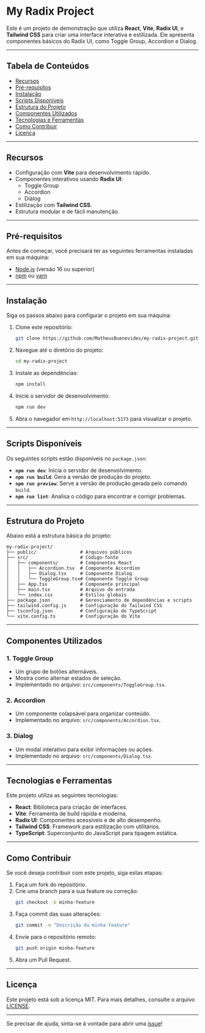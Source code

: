 
# **My Radix Project**

Este é um projeto de demonstração que utiliza **React**, **Vite**, **Radix UI**, e **Tailwind CSS** para criar uma interface interativa e estilizada. Ele apresenta componentes básicos do Radix UI, como Toggle Group, Accordion e Dialog.

---

## **Tabela de Conteúdos**

- [Recursos](#recursos)
- [Pré-requisitos](#pré-requisitos)
- [Instalação](#instalação)
- [Scripts Disponíveis](#scripts-disponíveis)
- [Estrutura do Projeto](#estrutura-do-projeto)
- [Componentes Utilizados](#componentes-utilizados)
- [Tecnologias e Ferramentas](#tecnologias-e-ferramentas)
- [Como Contribuir](#como-contribuir)
- [Licença](#licença)

---

## **Recursos**

- Configuração com **Vite** para desenvolvimento rápido.
- Componentes interativos usando **Radix UI**:
  - Toggle Group
  - Accordion
  - Dialog
- Estilização com **Tailwind CSS**.
- Estrutura modular e de fácil manutenção.

---

## **Pré-requisitos**

Antes de começar, você precisará ter as seguintes ferramentas instaladas em sua máquina:

- [Node.js](https://nodejs.org/) (versão 16 ou superior)
- [npm](https://www.npmjs.com/) ou [yarn](https://yarnpkg.com/)

---

## **Instalação**

Siga os passos abaixo para configurar o projeto em sua máquina:

1. Clone este repositório:
   ```bash
   git clone https://github.com/MatheusBuenevides/my-radix-project.git
   ```

2. Navegue até o diretório do projeto:
   ```bash
   cd my-radix-project
   ```

3. Instale as dependências:
   ```bash
   npm install
   ```

4. Inicie o servidor de desenvolvimento:
   ```bash
   npm run dev
   ```

5. Abra o navegador em `http://localhost:5173` para visualizar o projeto.

---

## **Scripts Disponíveis**

Os seguintes scripts estão disponíveis no `package.json`:

- **`npm run dev`**: Inicia o servidor de desenvolvimento.
- **`npm run build`**: Gera a versão de produção do projeto.
- **`npm run preview`**: Serve a versão de produção gerada pelo comando `build`.
- **`npm run lint`**: Analisa o código para encontrar e corrigir problemas.

---

## **Estrutura do Projeto**

Abaixo está a estrutura básica do projeto:

```
my-radix-project/
├── public/                # Arquivos públicos
├── src/                   # Código-fonte
│   ├── components/        # Componentes React
│   │   ├── Accordion.tsx  # Componente Accordion
│   │   ├── Dialog.tsx     # Componente Dialog
│   │   └── ToggleGroup.tsx# Componente Toggle Group
│   ├── App.tsx            # Componente principal
│   ├── main.tsx           # Arquivo de entrada
│   └── index.css          # Estilos globais
├── package.json           # Gerenciamento de dependências e scripts
├── tailwind.config.js     # Configuração do Tailwind CSS
├── tsconfig.json          # Configuração do TypeScript
└── vite.config.ts         # Configuração do Vite
```

---

## **Componentes Utilizados**

### **1. Toggle Group**
- Um grupo de botões alternáveis.
- Mostra como alternar estados de seleção.
- Implementado no arquivo: `src/components/ToggleGroup.tsx`.

### **2. Accordion**
- Um componente colapsável para organizar conteúdo.
- Implementado no arquivo: `src/components/Accordion.tsx`.

### **3. Dialog**
- Um modal interativo para exibir informações ou ações.
- Implementado no arquivo: `src/components/Dialog.tsx`.

---

## **Tecnologias e Ferramentas**

Este projeto utiliza as seguintes tecnologias:

- **React**: Biblioteca para criação de interfaces.
- **Vite**: Ferramenta de build rápida e moderna.
- **Radix UI**: Componentes acessíveis e de alto desempenho.
- **Tailwind CSS**: Framework para estilização com utilitários.
- **TypeScript**: Superconjunto do JavaScript para tipagem estática.

---

## **Como Contribuir**

Se você deseja contribuir com este projeto, siga estas etapas:

1. Faça um fork do repositório.
2. Crie uma branch para a sua feature ou correção:
   ```bash
   git checkout -b minha-feature
   ```
3. Faça commit das suas alterações:
   ```bash
   git commit -m "Descrição da minha feature"
   ```
4. Envie para o repositório remoto:
   ```bash
   git push origin minha-feature
   ```
5. Abra um Pull Request.

---

## **Licença**

Este projeto está sob a licença MIT. Para mais detalhes, consulte o arquivo [LICENSE](./LICENSE).

---

Se precisar de ajuda, sinta-se à vontade para abrir uma [issue](https://github.com/MatheusBuenevides/my-radix-project/issues)!
